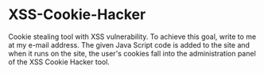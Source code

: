 # XSS-Cookie-Hacker
Cookie stealing tool with XSS vulnerability. To achieve this goal, write to me at my e-mail address. The given Java Script code is added to the site and when it runs on the site, the user's cookies fall into the administration panel of the XSS Cookie Hacker tool.
